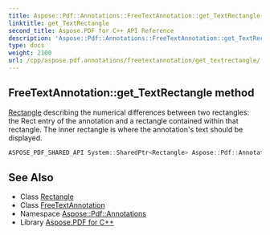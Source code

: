```yaml
---
title: Aspose::Pdf::Annotations::FreeTextAnnotation::get_TextRectangle method
linktitle: get_TextRectangle
second_title: Aspose.PDF for C++ API Reference
description: 'Aspose::Pdf::Annotations::FreeTextAnnotation::get_TextRectangle method. Rectangle describing the numerical differences between two rectangles: the Rect entry of the annotation and a rectangle contained within that rectangle. The inner rectangle is where the annotation''s text should be displayed in C++.'
type: docs
weight: 2100
url: /cpp/aspose.pdf.annotations/freetextannotation/get_textrectangle/
---
```

## FreeTextAnnotation::get_TextRectangle method


[Rectangle](../../../aspose.pdf/rectangle/) describing the numerical differences between two rectangles: the Rect entry of the annotation and a rectangle contained within that rectangle. The inner rectangle is where the annotation's text should be displayed.

```cpp
ASPOSE_PDF_SHARED_API System::SharedPtr<Rectangle> Aspose::Pdf::Annotations::FreeTextAnnotation::get_TextRectangle()
```

## See Also

* Class [Rectangle](../../../aspose.pdf/rectangle/)
* Class [FreeTextAnnotation](../)
* Namespace [Aspose::Pdf::Annotations](../../)
* Library [Aspose.PDF for C++](../../../)

